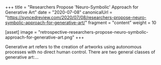 +++
title = "Researchers Propose 'Neuro-Symbolic' Approach for Generative Art"
date = "2020-07-08"
canonicalUrl = "https://syncedreview.com/2020/07/08/researchers-propose-neuro-symbolic-approach-for-generative-art/"
fragment = "content"
weight = 10

[asset]
    image = "retrospective-researchers-propose-neuro-symbolic-approach-for-generative-art.png"
+++

Generative art refers to the creation of artworks using autonomous 
processes with no direct human control. There are two general classes of 
generative art:...
